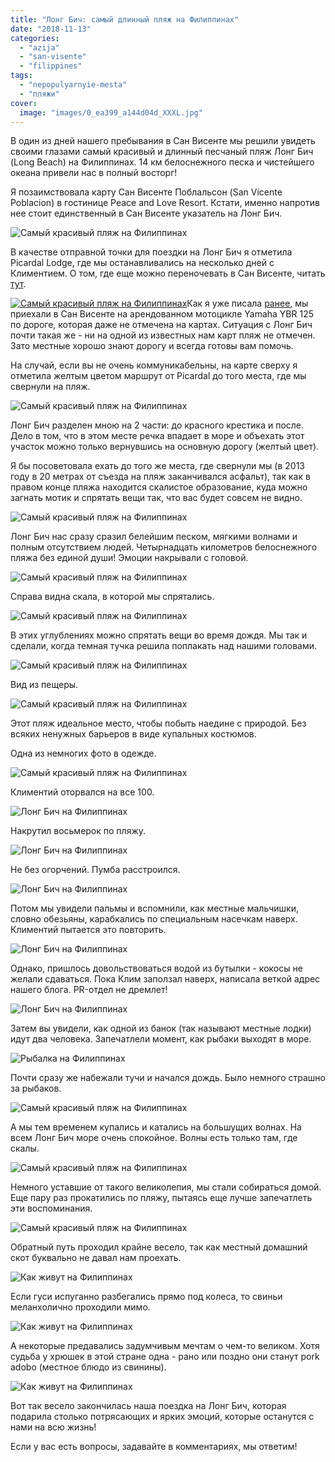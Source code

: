 ```yaml
---
title: "Лонг Бич: самый длинный пляж на Филиппинах"
date: "2018-11-13"
categories: 
  - "azija"
  - "san-visente"
  - "filippines"
tags: 
  - "nepopulyarnyie-mesta"
  - "пляжи"
cover:
  image: "images/0_ea399_a144d04d_XXXL.jpg"
---
```


В один из дней нашего пребывания в Сан Висенте мы решили увидеть своими глазами самый красивый и длинный песчаный пляж Лонг Бич (Long Beach) на Филиппинах. 14 км белоснежного песка и чистейшего океана привели нас в полный восторг!

<!--more-->

Я позаимствовала карту Сан Висенте Поблальсон (San Vicente Poblacion) в гостинице Peace and Love Resort. Кстати, именно напротив нее стоит единственный в Сан Висенте указатель на Лонг Бич.

![Самый красивый пляж на Филиппинах](images/0_ea32c_dcbb9c7d_XXL.jpg "Лонг Бич ( Long Beach) Палаван")

В качестве отправной точки для поездки на Лонг Бич я отметила Picardal Lodge, где мы останавливались на несколько дней с Климентием. О том, где еще можно переночевать в Сан Висенте, читать [тут](https://vodpop.ru/gde-ostanovitsa-v-san-vincente/ "Где остановиться в Сан Винсенте на Палаване: 10 лучших мест").

[![Самый красивый пляж на Филиппинах](images/2013-11-05_164243.png "Карта Сан Висенте Poblacion Палаван")](https://vodpop.ru/wp-content/uploads/2013/11/2013-11-05_164243.png)Как я уже писала [ранее](https://vodpop.ru/palavan-foto/ "Неизведанный Палаван: Сан Висенте"), мы приехали в Сан Висенте на арендованном мотоцикле Yamaha YBR 125 по дороге, которая даже не отмечена на картах. Ситуация с Лонг Бич почти такая же - ни на одной из известных нам карт пляж не отмечен. Зато местные хорошо знают дорогу и всегда готовы вам помочь.

На случай, если вы не очень коммуникабельны, на карте сверху я отметила желтым цветом маршрут от Picardal до того места, где мы свернули на пляж.

![Самый красивый пляж на Филиппинах](images/0_ea3a5_33432538_XXL.jpg "Съезд на Лонг Бич")

Лонг Бич разделен мною на 2 части: до красного крестика и после. Дело в том, что в этом месте речка впадает в море и объехать этот участок можно только вернувшись на основную дорогу (желтый цвет).

Я бы посоветовала ехать до того же места, где свернули мы (в 2013 году в 20 метрах от съезда на пляж заканчивался асфальт), так как в правом конце пляжа находится скалистое образование, куда можно загнать мотик и спрятать вещи так, что вас будет совсем не видно.

![Самый красивый пляж на Филиппинах](images/0_ea39c_46727338_XXL.jpg "Скала в Лонг Бич Палаван")

Лонг Бич нас сразу сразил белейшим песком, мягкими волнами и полным отсутствием людей. Четырнадцать километров белоснежного пляжа без единой души! Эмоции накрывали с головой.

![Самый красивый пляж на Филиппинах](images/0_ea3a2_56402766_XXL.jpg "Лонг Бич (Long Beach) Палаван")

Справа видна скала, в которой мы спрятались.

![Самый красивый пляж на Филиппинах](images/0_ea3a3_fe53e9fe_XXL.jpg "Лонг Бич (Long Beach) Палаван")

В этих углублениях можно спрятать вещи во время дождя. Мы так и сделали, когда темная тучка решила поплакать над нашими головами.

![Самый красивый пляж на Филиппинах](images/0_ea39b_38101314_XXL.jpg "Лонг Бич (Long Beach) Палаван")

Вид из пещеры.

![Самый красивый пляж на Филиппинах](images/0_ea39d_a60ca5f_XXL.jpg "Самый красивый пляж на Филиппинах")

Этот пляж идеальное место, чтобы побыть наедине с природой. Без всяких ненужных барьеров в виде купальных костюмов.

Одна из немногих фото в одежде.

![Самый красивый пляж на Филиппинах](images/0_ea3a4_b383f310_XXL.jpg "Лонг Бич Филиппины")

Климентий оторвался на все 100.

![Лонг Бич на Филиппинах](images/0_ea394_c95e64cb_XXL.jpg "Мотоцикл на Филиппинах")

Накрутил восьмерок по пляжу.

![Лонг Бич на Филиппинах](images/0_ea391_ecb75fbf_XXL.jpg "Мотоциклы на Филиппинах")

Не без огорчений. Пумба расстроился.

![Лонг Бич на Филиппинах](images/0_ea393_6022bb5b_XXL.jpg "Мотоциклы на Филиппинах")

Потом мы увидели пальмы и вспомнили, как местные мальчишки, словно обезьяны, карабкались по специальным насечкам наверх. Климентий пытается это повторить.

![Лонг Бич на Филиппинах](images/0_ea38a_e8a2365b_XXL.jpg "Пальмы на Филиппинах")

Однако, пришлось довольствоваться водой из бутылки - кокосы не желали сдаваться. Пока Клим заползал наверх, написала веткой адрес нашего блога. PR-отдел не дремлет!

![Лонг Бич на Филиппинах](images/0_ea38e_4e8b7fb5_XXL.jpg "Лонг Бич на Филиппинах")

Затем вы увидели, как одной из банок (так называют местные лодки) идут два человека. Запечатлели момент, как рыбаки выходят в море.

![Рыбалка на Филиппинах](images/0_ea385_8da60db7_XXL.jpg "Рыбалка на Филиппинах")

Почти сразу же набежали тучи и начался дождь. Было немного страшно за рыбаков.

![Самый красивый пляж на Филиппинах](images/0_ea383_28a6e26_XXL.jpg "Самый красивый пляж на Филиппинах")

А мы тем временем купались и катались на большущих волнах. На всем Лонг Бич море очень спокойное. Волны есть только там, где скалы.

![Самый красивый пляж на Филиппинах](images/0_ea3a1_cadbfad8_XXL.jpg "Море на Филиппинах")

Немного уставшие от такого великолепия, мы стали собираться домой. Еще пару раз прокатились по пляжу, пытаясь еще лучше запечатлеть эти воспоминания.

![Самый красивый пляж на Филиппинах](images/0_ea399_a144d04d_XXL.jpg "Самый красивый пляж на Филиппинах")

Обратный путь проходил крайне весело, так как местный домашний скот буквально не давал нам проехать.

![Как живут на Филиппинах](images/0_ea36c_bac35bf_XXL.jpg "Как живут на Филиппинах")

Если гуси испуганно разбегались прямо под колеса, то свиньи меланхолично проходили мимо.

![Как живут на Филиппинах](images/0_ea381_4471a6aa_XXL.jpg "Как живут на Филиппинах")

А некоторые предавались задумчивым мечтам о чем-то великом. Хотя судьба у хрюшек в этой стране одна - рано или поздно они станут pork adobo (местное блюдо из свинины).

![Как живут на Филиппинах](images/0_ea373_412ce66e_XXL.jpg "Как живут на Филиппинах")

Вот так весело закончилась наша поездка на Лонг Бич, которая подарила столько потрясающих и ярких эмоций, которые останутся с нами на всю жизнь!

Если у вас есть вопросы, задавайте в комментариях, мы ответим!

